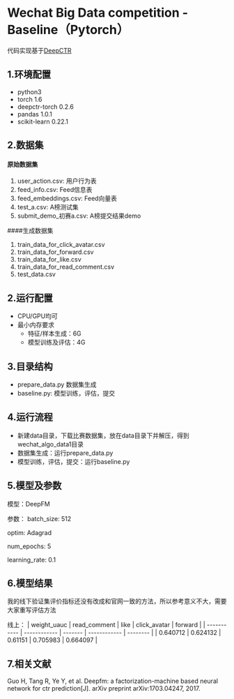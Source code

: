 # Wechat Big Data competition - Baseline（Pytorch）

代码实现基于[DeepCTR](https://github.com/shenweichen/DeepCTR-Torch)

## 1.环境配置
- python3
- torch 1.6
- deepctr-torch 0.2.6
- pandas 1.0.1
- scikit-learn 0.22.1

## 2.数据集

#### 原始数据集
1. user_action.csv: 用户行为表
2. feed_info.csv: Feed信息表
3. feed_embeddings.csv: Feed向量表
4. test_a.csv: A榜测试集
5. submit_demo_初赛a.csv: A榜提交结果demo

####生成数据集
1. train_data_for_click_avatar.csv
2. train_data_for_forward.csv
3. train_data_for_like.csv
4. train_data_for_read_comment.csv
5. test_data.csv

## 2.运行配置
- CPU/GPU均可
- 最小内存要求
  - 特征/样本生成：6G
  - 模型训练及评估：4G

## 3.目录结构
- prepare_data.py 数据集生成
- baseline.py: 模型训练，评估，提交

## 4.运行流程
- 新建data目录，下载比赛数据集，放在data目录下并解压，得到wechat_algo_data1目录
- 数据集生成：运行prepare_data.py
- 模型训练，评估，提交：运行baseline.py

## 5.模型及参数
模型：DeepFM

参数：
batch_size: 512

optim: Adagrad

num_epochs: 5

learning_rate: 0.1


## 6.模型结果
我的线下验证集评价指标还没有改成和官网一致的方法，所以参考意义不大，需要大家重写评估方法

线上：
| weight_uauc | read_comment | like    | click_avatar | forward  |
| ----------- | ------------ | ------- | ------------ | -------- |
| 0.640712    | 0.624132     | 0.61151 | 0.705983     | 0.664097 |

## 7.相关文献
Guo H, Tang R, Ye Y, et al. Deepfm: a factorization-machine based neural network for ctr prediction[J]. arXiv preprint arXiv:1703.04247, 2017.
